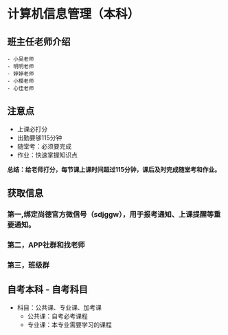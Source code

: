 # 计算机信息管理（本科）
## 班主任老师介绍
    - 小吴老师
    - 明明老师
    - 婷婷老师
    - 小樱老师
    - 心佳老师

## 注意点
- 上课必打分
- 出勤要够115分钟
- 随堂考：必须要完成
- 作业：快速掌握知识点  

<b>总结：给老师打分，每节课上课时间超过115分钟，课后及时完成随堂考和作业。</b>

## 获取信息
### 第一,绑定尚德官方微信号（sdjggw），用于报考通知、上课提醒等重要通知。
### 第二，APP社群和找老师
### 第三，班级群

## 自考本科 - 自考科目
- 科目：公共课、专业课、加考课
    - 公共课：自考必考课程
    - 专业课：本专业需要学习的课程
    